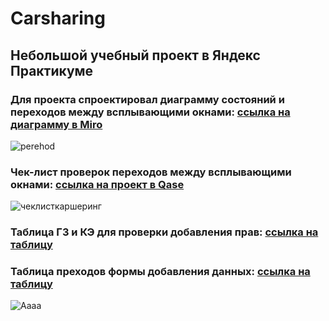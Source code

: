 # Carsharing

## Небольшой учебный проект в Яндекс Практикуме

### Для проекта спроектировал диаграмму состояний и переходов между всплывающими окнами: [ссылка на диаграмму в Miro](https://miro.com/app/board/uXjVNBvXQjI=/)

![perehod](https://github.com/GorgeousTV/Carsharing/assets/144271169/b5ed3b62-f259-4b68-b42d-4fb1bcbd15a3)

### Чек-лист проверок переходов между всплывающими окнами: [ссылка на проект в Qase](https://app.qase.io/public/report/9858e8107818964c6b008e9e4b308e6006e5aafa)

![чеклисткаршеринг](https://github.com/GorgeousTV/Carsharing/assets/144271169/49fd2458-7a8c-4ccc-ae28-4ba94d0412db)

### Таблица ГЗ и КЭ для проверки добавления прав: [ссылка на таблицу](https://docs.google.com/spreadsheets/d/1LyuDsBCwFvHX903TFTRgS80JIpxxgc7QMOWyf-ZB9H0/edit?usp=sharing)

### Таблица преходов формы добавления данных: [ссылка на таблицу](https://docs.google.com/spreadsheets/d/1u2_N5rTV9gjxVN5gNZOsi94Sx6eyX0Me_NoOQLU3moI/edit?usp=sharing)

![Аааа](https://github.com/GorgeousTV/Carsharing/assets/144271169/35840d0e-1f77-470c-8047-e770dab05fb5)
